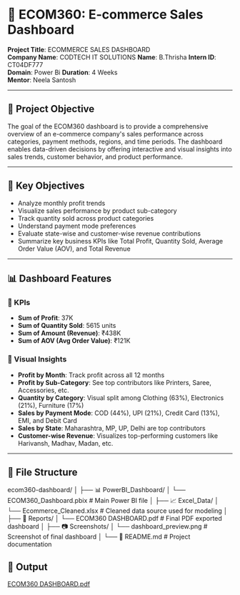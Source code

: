 # 🛒 ECOM360: E-commerce Sales Dashboard

**Project Title**: ECOMMERCE SALES DASHBOARD  
**Company Name**: CODTECH IT SOLUTIONS
**Name**: B.Thrisha
**Intern ID**: CT04DF777  
**Domain**: Power Bi 
**Duration**: 4 Weeks  
**Mentor**: Neela Santosh

---

## 📌 Project Objective

The goal of the ECOM360 dashboard is to provide a comprehensive overview of an e-commerce company's sales performance across categories, payment methods, regions, and time periods. The dashboard enables data-driven decisions by offering interactive and visual insights into sales trends, customer behavior, and product performance.

---

## 🎯 Key Objectives

- Analyze monthly profit trends
- Visualize sales performance by product sub-category
- Track quantity sold across product categories
- Understand payment mode preferences
- Evaluate state-wise and customer-wise revenue contributions
- Summarize key business KPIs like Total Profit, Quantity Sold, Average Order Value (AOV), and Total Revenue

---

## 📊 Dashboard Features

### 🔹 KPIs
- **Sum of Profit**: 37K
- **Sum of Quantity Sold**: 5615 units
- **Sum of Amount (Revenue)**: ₹438K
- **Sum of AOV (Avg Order Value)**: ₹121K

### 🔹 Visual Insights
- **Profit by Month**: Track profit across all 12 months
- **Profit by Sub-Category**: See top contributors like Printers, Saree, Accessories, etc.
- **Quantity by Category**: Visual split among Clothing (63%), Electronics (21%), Furniture (17%)
- **Sales by Payment Mode**: COD (44%), UPI (21%), Credit Card (13%), EMI, and Debit Card
- **Sales by State**: Maharashtra, MP, UP, Delhi are top contributors
- **Customer-wise Revenue**: Visualizes top-performing customers like Harivansh, Madhav, Madan, etc.

---

## 📂 File Structure


ecom360-dashboard/
│
├── 📊 PowerBI_Dashboard/
│   └── ECOM360_Dashboard.pbix        # Main Power BI file
│
├── 📈 Excel_Data/
│   └── Ecommerce_Cleaned.xlsx        # Cleaned data source used for modeling
│
├── 📄 Reports/
│   └── ECOM360 DASHBOARD.pdf         # Final PDF exported dashboard
│
├── 📷 Screenshots/
│   └── dashboard_preview.png         # Screenshot of final dashboard
│
└── 📘 README.md                       # Project documentation



## 📂 Output
[ECOM360 DASHBOARD.pdf](https://github.com/user-attachments/files/20761712/ECOM360.DASHBOARD.pdf)
